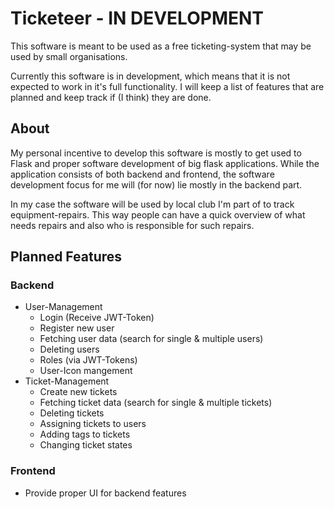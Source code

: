 # Ticketeer - IN DEVELOPMENT

This software is meant to be used as a free ticketing-system that may be used by small organisations.

Currently this software is in development, which means that it is not expected to work in it's full functionality. I will keep a list of features that are planned and keep track if (I think) they are done.

## About

My personal incentive to develop this software is mostly to get used to Flask and proper software development of big flask applications. While the application consists of both backend and frontend, the software development focus for me will (for now) lie mostly in the backend part.

In my case the software will be used by local club I'm part of to track equipment-repairs. This way people can have a quick overview of what needs repairs and also who is responsible for such repairs.

## Planned Features

### Backend

- User-Management
  - Login (Receive JWT-Token)
  - Register new user
  - Fetching user data (search for single & multiple users)
  - Deleting users
  - Roles (via JWT-Tokens)
  - User-Icon mangement
- Ticket-Management
  - Create new tickets
  - Fetching ticket data (search for single & multiple tickets)
  - Deleting tickets
  - Assigning tickets to users
  - Adding tags to tickets
  - Changing ticket states

### Frontend

- Provide proper UI for backend features
